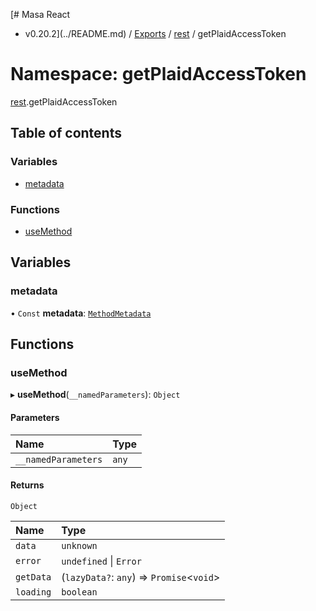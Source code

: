 [# Masa React
 - v0.20.2](../README.md) / [Exports](../modules.md) / [rest](rest.md) / getPlaidAccessToken

# Namespace: getPlaidAccessToken

[rest](rest.md).getPlaidAccessToken

## Table of contents

### Variables

- [metadata](rest.getPlaidAccessToken.md#metadata)

### Functions

- [useMethod](rest.getPlaidAccessToken.md#usemethod)

## Variables

### metadata

• `Const` **metadata**: [`MethodMetadata`](../interfaces/rest.MethodMetadata.md)

## Functions

### useMethod

▸ **useMethod**(`__namedParameters`): `Object`

#### Parameters

| Name | Type |
| :------ | :------ |
| `__namedParameters` | `any` |

#### Returns

`Object`

| Name | Type |
| :------ | :------ |
| `data` | `unknown` |
| `error` | `undefined` \| `Error` |
| `getData` | (`lazyData?`: `any`) => `Promise`<`void`\> |
| `loading` | `boolean` |
